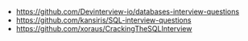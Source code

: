 - https://github.com/Devinterview-io/databases-interview-questions
- https://github.com/kansiris/SQL-interview-questions
- https://github.com/xoraus/CrackingTheSQLInterview
